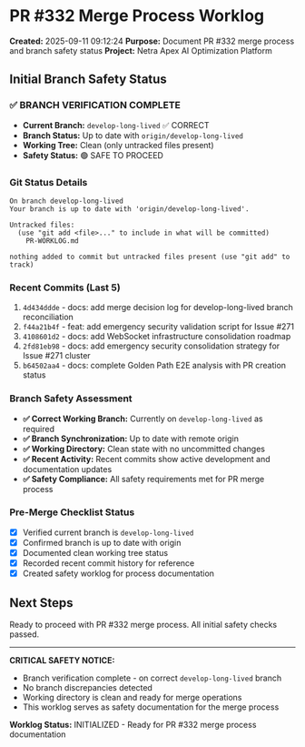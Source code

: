 # PR #332 Merge Process Worklog

**Created:** 2025-09-11 09:12:24
**Purpose:** Document PR #332 merge process and branch safety status
**Project:** Netra Apex AI Optimization Platform

## Initial Branch Safety Status

### ✅ BRANCH VERIFICATION COMPLETE
- **Current Branch:** `develop-long-lived` ✅ CORRECT
- **Branch Status:** Up to date with `origin/develop-long-lived`
- **Working Tree:** Clean (only untracked files present)
- **Safety Status:** 🟢 SAFE TO PROCEED

### Git Status Details
```
On branch develop-long-lived
Your branch is up to date with 'origin/develop-long-lived'.

Untracked files:
  (use "git add <file>..." to include in what will be committed)
	PR-WORKLOG.md

nothing added to commit but untracked files present (use "git add" to track)
```

### Recent Commits (Last 5)
1. `4d434ddde` - docs: add merge decision log for develop-long-lived branch reconciliation
2. `f44a21b4f` - feat: add emergency security validation script for Issue #271
3. `4108601d2` - docs: add WebSocket infrastructure consolidation roadmap
4. `2fd81eb98` - docs: add emergency security consolidation strategy for Issue #271 cluster
5. `b64502aa4` - docs: complete Golden Path E2E analysis with PR creation status

### Branch Safety Assessment
- **✅ Correct Working Branch:** Currently on `develop-long-lived` as required
- **✅ Branch Synchronization:** Up to date with remote origin
- **✅ Working Directory:** Clean state with no uncommitted changes
- **✅ Recent Activity:** Recent commits show active development and documentation updates
- **✅ Safety Compliance:** All safety requirements met for PR merge process

### Pre-Merge Checklist Status
- [x] Verified current branch is `develop-long-lived`
- [x] Confirmed branch is up to date with origin
- [x] Documented clean working tree status
- [x] Recorded recent commit history for reference
- [x] Created safety worklog for process documentation

## Next Steps
Ready to proceed with PR #332 merge process. All initial safety checks passed.

---

**CRITICAL SAFETY NOTICE:** 
- Branch verification complete - on correct `develop-long-lived` branch
- No branch discrepancies detected
- Working directory is clean and ready for merge operations
- This worklog serves as safety documentation for the merge process

**Worklog Status:** INITIALIZED - Ready for PR #332 merge process documentation